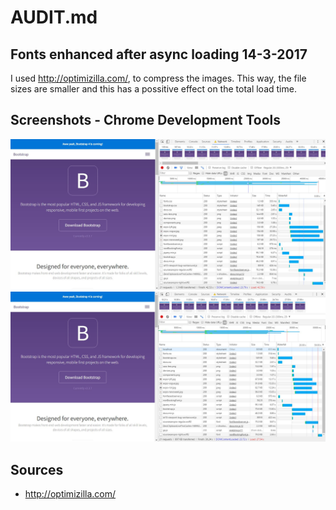 # AUDIT.md

## Fonts enhanced after async loading 14-3-2017
I used http://optimizilla.com/, to compress the images. This way, the file sizes are smaller and this has a possitive effect on the total load time.


## Screenshots - Chrome Development Tools
![Screenshot before images](./screenshots/loadingSpeed-Font.JPG "basic")
![Screenshot after images](./screenshots/loadingSpeed-Images.JPG "basic")


## Sources
- http://optimizilla.com/

